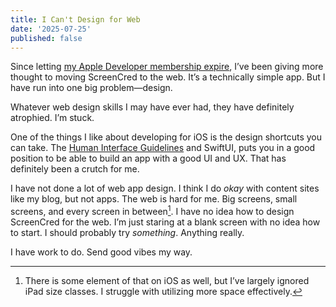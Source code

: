 ```yaml
---
title: I Can't Design for Web
date: '2025-07-25'
published: false
---
```


Since letting [my Apple Developer membership expire](https://samwarnick.com/blog/my-apple-developer-membership-has-expired/), I’ve been giving more thought to moving ScreenCred to the web. It’s a technically simple app. But I have run into one big problem—design.

Whatever web design skills I may have ever had, they have definitely atrophied. I’m stuck.

One of the things I like about developing for iOS is the design shortcuts you can take. The [Human Interface Guidelines](https://developer.apple.com/design/human-interface-guidelines) and SwiftUI, puts you in a good position to be able to build an app with a good UI and UX. That has definitely been a crutch for me.

I have not done a lot of web app design. I think I do _okay_ with content sites like my blog, but not apps. The web is hard for me. Big screens, small screens, and every screen in between[^1]. I have no idea how to design ScreenCred for the web. I’m just staring at a blank screen with no idea how to start. I should probably try _something_. Anything really.

I have work to do. Send good vibes my way.

[^1]: There is some element of that on iOS as well, but I’ve largely ignored iPad size classes. I struggle with utilizing more space effectively.